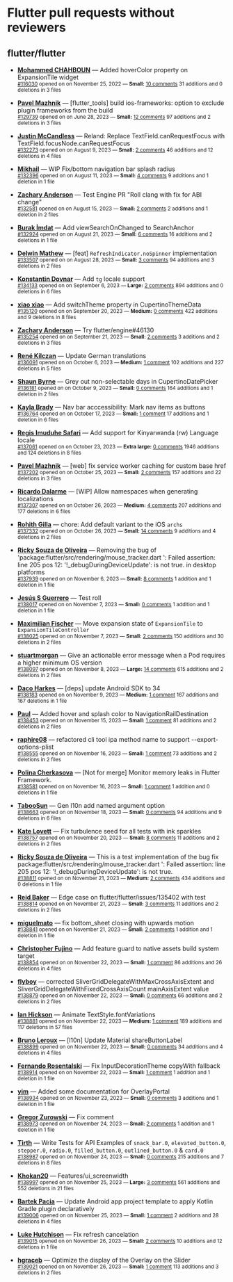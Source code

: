# Flutter pull requests without reviewers

## flutter/flutter

* **[Mohammed  CHAHBOUN](https://github.com/M97Chahboun)** &mdash; Added hoverColor property on ExpansionTile widget<br />
    <sub>[#116030](https://github.com/flutter/flutter/pull/116030) opened on on November 25, 2022 &mdash; **Small:** [10 comments](https://github.com/flutter/flutter/pull/116030) 31 additions and 0 deletions in 3 files</sub><br />

* **[Pavel Mazhnik](https://github.com/p-mazhnik)** &mdash; [flutter_tools] build ios-frameworks: option to exclude plugin frameworks from the build<br />
    <sub>[#129739](https://github.com/flutter/flutter/pull/129739) opened on on June 28, 2023 &mdash; **Small:** [12 comments](https://github.com/flutter/flutter/pull/129739) 97 additions and 2 deletions in 3 files</sub><br />

* **[Justin McCandless](https://github.com/justinmc)** &mdash; Reland: Replace TextField.canRequestFocus with TextField.focusNode.canRequestFocus<br />
    <sub>[#132273](https://github.com/flutter/flutter/pull/132273) opened on on August 9, 2023 &mdash; **Small:** [2 comments](https://github.com/flutter/flutter/pull/132273) 46 additions and 12 deletions in 4 files</sub><br />

* **[Mikhail](https://github.com/mishapark)** &mdash; WIP Fix/bottom navigation bar splash radius<br />
    <sub>[#132396](https://github.com/flutter/flutter/pull/132396) opened on on August 11, 2023 &mdash; **Small:** [4 comments](https://github.com/flutter/flutter/pull/132396) 9 additions and 1 deletion in 1 file</sub><br />

* **[Zachary Anderson](https://github.com/zanderso)** &mdash; Test Engine PR "Roll clang with fix for ABI change"<br />
    <sub>[#132581](https://github.com/flutter/flutter/pull/132581) opened on on August 15, 2023 &mdash; **Small:** [2 comments](https://github.com/flutter/flutter/pull/132581) 2 additions and 1 deletion in 2 files</sub><br />

* **[Burak İmdat](https://github.com/burakJs)** &mdash; Add viewSearchOnChanged to SearchAnchor<br />
    <sub>[#132924](https://github.com/flutter/flutter/pull/132924) opened on on August 21, 2023 &mdash; **Small:** [6 comments](https://github.com/flutter/flutter/pull/132924) 16 additions and 2 deletions in 1 file</sub><br />

* **[Delwin Mathew](https://github.com/opxdelwin)** &mdash; [feat] `RefreshIndicator.noSpinner` implementation<br />
    <sub>[#133507](https://github.com/flutter/flutter/pull/133507) opened on on August 28, 2023 &mdash; **Small:** [3 comments](https://github.com/flutter/flutter/pull/133507) 94 additions and 3 deletions in 2 files</sub><br />

* **[Konstantin Dovnar](https://github.com/Vorkytaka)** &mdash; Add `tg` locale support<br />
    <sub>[#134133](https://github.com/flutter/flutter/pull/134133) opened on on September 6, 2023 &mdash; **Large:** [2 comments](https://github.com/flutter/flutter/pull/134133) 894 additions and 0 deletions in 6 files</sub><br />

* **[xiao xiao](https://github.com/xiaoxiaowesley)** &mdash; Add switchTheme property in CupertinoThemeData <br />
    <sub>[#135120](https://github.com/flutter/flutter/pull/135120) opened on on September 20, 2023 &mdash; **Medium:** [0 comments](https://github.com/flutter/flutter/pull/135120) 422 additions and 9 deletions in 8 files</sub><br />

* **[Zachary Anderson](https://github.com/zanderso)** &mdash; Try flutter/engine#46130<br />
    <sub>[#135254](https://github.com/flutter/flutter/pull/135254) opened on on September 21, 2023 &mdash; **Small:** [2 comments](https://github.com/flutter/flutter/pull/135254) 3 additions and 2 deletions in 3 files</sub><br />

* **[René Kilczan](https://github.com/rekire)** &mdash; Update German translations<br />
    <sub>[#136091](https://github.com/flutter/flutter/pull/136091) opened on on October 6, 2023 &mdash; **Medium:** [1 comment](https://github.com/flutter/flutter/pull/136091) 102 additions and 227 deletions in 5 files</sub><br />

* **[Shaun Byrne](https://github.com/ShaunByrne-UniSA)** &mdash; Grey out non-selectable days in CupertinoDatePicker<br />
    <sub>[#136181](https://github.com/flutter/flutter/pull/136181) opened on on October 9, 2023 &mdash; **Small:** [0 comments](https://github.com/flutter/flutter/pull/136181) 164 additions and 1 deletion in 2 files</sub><br />

* **[Kayla Brady](https://github.com/KaylaBrady)** &mdash; Nav bar acccessibility: Mark nav items as buttons<br />
    <sub>[#136764](https://github.com/flutter/flutter/pull/136764) opened on on October 17, 2023 &mdash; **Small:** [1 comment](https://github.com/flutter/flutter/pull/136764) 17 additions and 1 deletion in 6 files</sub><br />

* **[Regis Imuduhe Safari](https://github.com/RegisSaffi)** &mdash; Add support for Kinyarwanda (rw) Language locale<br />
    <sub>[#137061](https://github.com/flutter/flutter/pull/137061) opened on on October 23, 2023 &mdash; **Extra large:** [0 comments](https://github.com/flutter/flutter/pull/137061) 1946 additions and 124 deletions in 8 files</sub><br />

* **[Pavel Mazhnik](https://github.com/p-mazhnik)** &mdash; [web] fix service worker caching for custom base href<br />
    <sub>[#137202](https://github.com/flutter/flutter/pull/137202) opened on on October 25, 2023 &mdash; **Small:** [2 comments](https://github.com/flutter/flutter/pull/137202) 157 additions and 22 deletions in 3 files</sub><br />

* **[Ricardo Dalarme](https://github.com/ricardodalarme)** &mdash; [WIP] Allow namespaces when generating localizations<br />
    <sub>[#137307](https://github.com/flutter/flutter/pull/137307) opened on on October 26, 2023 &mdash; **Medium:** [4 comments](https://github.com/flutter/flutter/pull/137307) 207 additions and 177 deletions in 6 files</sub><br />

* **[Rohith Gilla](https://github.com/Rohithgilla12)** &mdash; chore: Add default variant to the iOS `archs`<br />
    <sub>[#137332](https://github.com/flutter/flutter/pull/137332) opened on on October 26, 2023 &mdash; **Small:** [14 comments](https://github.com/flutter/flutter/pull/137332) 9 additions and 4 deletions in 2 files</sub><br />

* **[Ricky Souza de Oliveira](https://github.com/HeroRickyGAMES)** &mdash; Removing the bug of 'package:flutter/src/rendering/mouse_tracker.dart ': Failed assertion: line 205 pos 12: '!_debugDuringDeviceUpdate': is not true. in desktop platforms<br />
    <sub>[#137939](https://github.com/flutter/flutter/pull/137939) opened on on November 6, 2023 &mdash; **Small:** [8 comments](https://github.com/flutter/flutter/pull/137939) 1 addition and 1 deletion in 1 file</sub><br />

* **[Jesús S Guerrero](https://github.com/Jasguerrero)** &mdash; Test roll<br />
    <sub>[#138017](https://github.com/flutter/flutter/pull/138017) opened on on November 7, 2023 &mdash; **Small:** [0 comments](https://github.com/flutter/flutter/pull/138017) 1 addition and 1 deletion in 1 file</sub><br />

* **[Maximilian Fischer](https://github.com/fischerscode)** &mdash; Move expansion state of `ExpansionTile` to `ExpansionTileController`<br />
    <sub>[#138025](https://github.com/flutter/flutter/pull/138025) opened on on November 7, 2023 &mdash; **Small:** [2 comments](https://github.com/flutter/flutter/pull/138025) 150 additions and 30 deletions in 2 files</sub><br />

* **[stuartmorgan](https://github.com/stuartmorgan)** &mdash; Give an actionable error message when a Pod requires a higher minimum OS version<br />
    <sub>[#138097](https://github.com/flutter/flutter/pull/138097) opened on on November 8, 2023 &mdash; **Large:** [14 comments](https://github.com/flutter/flutter/pull/138097) 615 additions and 2 deletions in 2 files</sub><br />

* **[Daco Harkes](https://github.com/dcharkes)** &mdash; [deps] update Android SDK to 34<br />
    <sub>[#138183](https://github.com/flutter/flutter/pull/138183) opened on on November 9, 2023 &mdash; **Medium:** [1 comment](https://github.com/flutter/flutter/pull/138183) 167 additions and 167 deletions in 1 file</sub><br />

* **[Paul](https://github.com/PAException)** &mdash; Added hover and splash color to NavigationRailDestination<br />
    <sub>[#138453](https://github.com/flutter/flutter/pull/138453) opened on on November 15, 2023 &mdash; **Small:** [1 comment](https://github.com/flutter/flutter/pull/138453) 81 additions and 2 deletions in 2 files</sub><br />

* **[raphire08](https://github.com/raphire08)** &mdash; refactored cli tool ipa method name to support --export-options-plist<br />
    <sub>[#138555](https://github.com/flutter/flutter/pull/138555) opened on on November 16, 2023 &mdash; **Small:** [1 comment](https://github.com/flutter/flutter/pull/138555) 73 additions and 2 deletions in 2 files</sub><br />

* **[Polina Cherkasova](https://github.com/polina-c)** &mdash; [Not for merge] Monitor memory leaks in Flutter Framework.<br />
    <sub>[#138581](https://github.com/flutter/flutter/pull/138581) opened on on November 16, 2023 &mdash; **Small:** [1 comment](https://github.com/flutter/flutter/pull/138581) 1 addition and 0 deletions in 1 file</sub><br />

* **[TabooSun](https://github.com/TabooSun)** &mdash; Gen l10n add named argument option<br />
    <sub>[#138663](https://github.com/flutter/flutter/pull/138663) opened on on November 18, 2023 &mdash; **Small:** [0 comments](https://github.com/flutter/flutter/pull/138663) 94 additions and 9 deletions in 6 files</sub><br />

* **[Kate Lovett](https://github.com/Piinks)** &mdash; Fix turbulence seed for all tests with ink sparkles<br />
    <sub>[#138757](https://github.com/flutter/flutter/pull/138757) opened on on November 20, 2023 &mdash; **Small:** [8 comments](https://github.com/flutter/flutter/pull/138757) 11 additions and 2 deletions in 2 files</sub><br />

* **[Ricky Souza de Oliveira](https://github.com/HeroRickyGAMES)** &mdash; This is a test implementation of the bug fix package:flutter/src/rendering/mouse_tracker.dart ': Failed assertion: line 205 pos 12: '!_debugDuringDeviceUpdate': is not true.<br />
    <sub>[#138811](https://github.com/flutter/flutter/pull/138811) opened on on November 21, 2023 &mdash; **Medium:** [2 comments](https://github.com/flutter/flutter/pull/138811) 434 additions and 0 deletions in 1 file</sub><br />

* **[Reid Baker](https://github.com/reidbaker)** &mdash; Edge case on flutter/flutter/issues/135402 with test<br />
    <sub>[#138814](https://github.com/flutter/flutter/pull/138814) opened on on November 21, 2023 &mdash; **Small:** [3 comments](https://github.com/flutter/flutter/pull/138814) 11 additions and 2 deletions in 2 files</sub><br />

* **[miguelmato](https://github.com/miguelmato)** &mdash; fix bottom_sheet closing with upwards motion<br />
    <sub>[#138841](https://github.com/flutter/flutter/pull/138841) opened on on November 21, 2023 &mdash; **Small:** [2 comments](https://github.com/flutter/flutter/pull/138841) 1 addition and 1 deletion in 1 file</sub><br />

* **[Christopher Fujino](https://github.com/christopherfujino)** &mdash; Add feature guard to native assets build system target<br />
    <sub>[#138854](https://github.com/flutter/flutter/pull/138854) opened on on November 22, 2023 &mdash; **Small:** [1 comment](https://github.com/flutter/flutter/pull/138854) 86 additions and 26 deletions in 4 files</sub><br />

* **[flyboy](https://github.com/hello-coder-xu)** &mdash; corrected SliverGridDelegateWithMaxCrossAxisExtent and SliverGridDelegateWithFixedCrossAxisCount mainAxisExtent value<br />
    <sub>[#138879](https://github.com/flutter/flutter/pull/138879) opened on on November 22, 2023 &mdash; **Small:** [0 comments](https://github.com/flutter/flutter/pull/138879) 66 additions and 2 deletions in 2 files</sub><br />

* **[Ian Hickson](https://github.com/Hixie)** &mdash; Animate TextStyle.fontVariations<br />
    <sub>[#138881](https://github.com/flutter/flutter/pull/138881) opened on on November 22, 2023 &mdash; **Medium:** [1 comment](https://github.com/flutter/flutter/pull/138881) 189 additions and 117 deletions in 57 files</sub><br />

* **[Bruno Leroux](https://github.com/bleroux)** &mdash; [l10n] Update Material shareButtonLabel<br />
    <sub>[#138899](https://github.com/flutter/flutter/pull/138899) opened on on November 22, 2023 &mdash; **Small:** [0 comments](https://github.com/flutter/flutter/pull/138899) 34 additions and 4 deletions in 4 files</sub><br />

* **[Fernando Rosentalski](https://github.com/talski)** &mdash; Fix InputDecorationTheme copyWith fallback<br />
    <sub>[#138914](https://github.com/flutter/flutter/pull/138914) opened on on November 22, 2023 &mdash; **Small:** [1 comment](https://github.com/flutter/flutter/pull/138914) 1 addition and 1 deletion in 1 file</sub><br />

* **[yim](https://github.com/yiiim)** &mdash; Added some documentation for OverlayPortal<br />
    <sub>[#138934](https://github.com/flutter/flutter/pull/138934) opened on on November 23, 2023 &mdash; **Small:** [0 comments](https://github.com/flutter/flutter/pull/138934) 3 additions and 1 deletion in 1 file</sub><br />

* **[Gregor Zurowski](https://github.com/gzurowski)** &mdash; Fix comment<br />
    <sub>[#138973](https://github.com/flutter/flutter/pull/138973) opened on on November 24, 2023 &mdash; **Small:** [2 comments](https://github.com/flutter/flutter/pull/138973) 1 addition and 1 deletion in 1 file</sub><br />

* **[Tirth](https://github.com/piedcipher)** &mdash; Write Tests for API Examples of `snack_bar.0`, `elevated_button.0`, `stepper.0`, `radio.0`, `filled_button.0`, `outlined_button.0` & `card.0`<br />
    <sub>[#138987](https://github.com/flutter/flutter/pull/138987) opened on on November 24, 2023 &mdash; **Small:** [0 comments](https://github.com/flutter/flutter/pull/138987) 215 additions and 7 deletions in 8 files</sub><br />

* **[Khokan20](https://github.com/Khokan20)** &mdash; Features/ui_screenwidth<br />
    <sub>[#138997](https://github.com/flutter/flutter/pull/138997) opened on on November 25, 2023 &mdash; **Large:** [3 comments](https://github.com/flutter/flutter/pull/138997) 561 additions and 552 deletions in 21 files</sub><br />

* **[Bartek Pacia](https://github.com/bartekpacia)** &mdash; Update Android app project template to apply Kotlin Gradle plugin declaratively<br />
    <sub>[#139006](https://github.com/flutter/flutter/pull/139006) opened on on November 25, 2023 &mdash; **Small:** [1 comment](https://github.com/flutter/flutter/pull/139006) 2 additions and 28 deletions in 4 files</sub><br />

* **[Luke Hutchison](https://github.com/lukehutch)** &mdash; Fix refresh cancelation<br />
    <sub>[#139015](https://github.com/flutter/flutter/pull/139015) opened on on November 26, 2023 &mdash; **Small:** [2 comments](https://github.com/flutter/flutter/pull/139015) 10 additions and 12 deletions in 1 file</sub><br />

* **[hgraceb](https://github.com/hgraceb)** &mdash; Optimize the display of the Overlay on the Slider<br />
    <sub>[#139021](https://github.com/flutter/flutter/pull/139021) opened on on November 26, 2023 &mdash; **Small:** [1 comment](https://github.com/flutter/flutter/pull/139021) 113 additions and 3 deletions in 2 files</sub><br />

